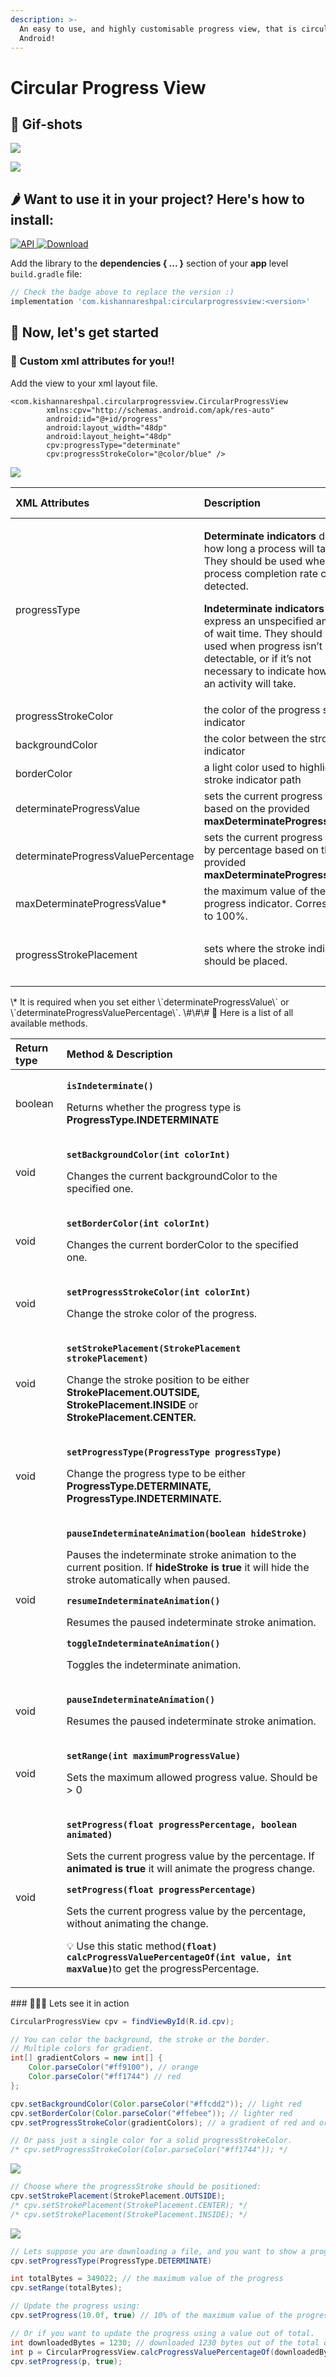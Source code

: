```yaml
---
description: >-
  An easy to use, and highly customisable progress view, that is circular for
  Android!
---
```


# Circular Progress View

## 🙈 Gif-shots

![](.gitbook/assets/determinate-border-stroke.gif)

![](.gitbook/assets/indeterminate-stroke-border.gif)

## ​🌶 Want to use it in your project? Here's how to install:

[![API](https://img.shields.io/badge/API-14%2B-brightgreen.svg?style=flat)](https://android-arsenal.com/api?level=14)[ ![Download](https://api.bintray.com/packages/kishannareshpal/maven/circularprogressview/images/download.svg)](https://bintray.com/kishannareshpal/maven/circularprogressview/_latestVersion)

Add the library to the **dependencies { ... }** section of your **app** level `build.gradle` file:

```groovy
// Check the badge above to replace the version :)
implementation 'com.kishannareshpal:circularprogressview:<version>'
```

## 🐌 Now, let's get started

### 🤡 Custom xml attributes for you!!

Add the view to your xml layout file.

```markup
<com.kishannareshpal.circularprogressview.CircularProgressView
        xmlns:cpv="http://schemas.android.com/apk/res-auto"
        android:id="@+id/progress"
        android:layout_width="48dp"
        android:layout_height="48dp"
        cpv:progressType="determinate"
        cpv:progressStrokeColor="@color/blue" />
```

![](.gitbook/assets/screenshot-2020-03-06-at-18.03.09.png)

<table>
  <thead>
    <tr>
      <th style="text-align:left"><b>XML Attributes</b>
      </th>
      <th style="text-align:left"><b>Description</b>
      </th>
      <th style="text-align:left"><b>Data Type</b>
      </th>
      <th style="text-align:left"><b>Possible Values</b>
      </th>
      <th style="text-align:left"><b>Default Value</b>
      </th>
      <th style="text-align:left"><b>Is Required?</b>
      </th>
    </tr>
  </thead>
  <tbody>
    <tr>
      <td style="text-align:left">progressType</td>
      <td style="text-align:left">
        <p><b>Determinate indicators</b> display how long a process will take. They
          should be used when the process completion rate can be detected.</p>
        <p><b>Indeterminate indicators</b> express an unspecified amount of wait time.
          They should be used when progress isn&#x2019;t detectable, or if it&#x2019;s
          not necessary to indicate how long an activity will take.</p>
      </td>
      <td style="text-align:left">enum</td>
      <td style="text-align:left">
        <ul>
          <li><b>determinate</b>
          </li>
          <li><b>indeterminate</b>
          </li>
        </ul>
      </td>
      <td style="text-align:left"><b>indeterminate</b>
      </td>
      <td style="text-align:left">NO</td>
    </tr>
    <tr>
      <td style="text-align:left">progressStrokeColor</td>
      <td style="text-align:left">the color of the progress stroke indicator</td>
      <td style="text-align:left">color</td>
      <td style="text-align:left">n/a</td>
      <td style="text-align:left">#000000
        <br />(black)</td>
      <td style="text-align:left">NO</td>
    </tr>
    <tr>
      <td style="text-align:left">backgroundColor</td>
      <td style="text-align:left">the color between the stroke indicator</td>
      <td style="text-align:left">color</td>
      <td style="text-align:left">n/a</td>
      <td style="text-align:left">#FF000000
        <br />(transparent)</td>
      <td style="text-align:left">NO</td>
    </tr>
    <tr>
      <td style="text-align:left">borderColor</td>
      <td style="text-align:left">a light color used to highlight the stroke indicator path</td>
      <td style="text-align:left">color</td>
      <td style="text-align:left">n/a</td>
      <td style="text-align:left">#FF000000
        <br />(transparent)</td>
      <td style="text-align:left">NO</td>
    </tr>
    <tr>
      <td style="text-align:left">determinateProgressValue</td>
      <td style="text-align:left">sets the current progress value based on the provided <b>maxDeterminateProgressValue</b>*</td>
      <td
      style="text-align:left">float</td>
        <td style="text-align:left">n/a</td>
        <td style="text-align:left">n/a</td>
        <td style="text-align:left">NO</td>
    </tr>
    <tr>
      <td style="text-align:left">determinateProgressValuePercentage</td>
      <td style="text-align:left">sets the current progress value by percentage based on the provided <b>maxDeterminateProgressValue</b>*</td>
      <td
      style="text-align:left">float</td>
        <td style="text-align:left">n/a</td>
        <td style="text-align:left">n/a</td>
        <td style="text-align:left">NO</td>
    </tr>
    <tr>
      <td style="text-align:left">maxDeterminateProgressValue*</td>
      <td style="text-align:left">the maximum value of the progress indicator. Corresponds to 100%.</td>
      <td
      style="text-align:left">float</td>
        <td style="text-align:left">n/a</td>
        <td style="text-align:left">n/a</td>
        <td style="text-align:left">YES*</td>
    </tr>
    <tr>
      <td style="text-align:left">progressStrokePlacement</td>
      <td style="text-align:left">sets where the stroke indicator should be placed.</td>
      <td style="text-align:left">enum</td>
      <td style="text-align:left">
        <ul>
          <li>outside</li>
          <li>inside</li>
          <li>center</li>
        </ul>
      </td>
      <td style="text-align:left">inside</td>
      <td style="text-align:left">NO</td>
    </tr>
  </tbody>
</table> \* It is required when you set either \`determinateProgressValue\` or \`determinateProgressValuePercentage\`. \#\#\# 🥢 Here is a list of all available methods.

<table>
  <thead>
    <tr>
      <th style="text-align:left"><b>Return type</b>
      </th>
      <th style="text-align:left"><b>Method &amp; Description</b>
      </th>
    </tr>
  </thead>
  <tbody>
    <tr>
      <td style="text-align:left">boolean</td>
      <td style="text-align:left">
        <p><b><code>isIndeterminate()</code></b>
        </p>
        <p>Returns whether the progress type is <b>ProgressType.INDETERMINATE</b>
        </p>
      </td>
    </tr>
    <tr>
      <td style="text-align:left">void</td>
      <td style="text-align:left">
        <p><b><code>setBackgroundColor(int colorInt)</code></b>
        </p>
        <p>Changes the current backgroundColor to the specified one.</p>
      </td>
    </tr>
    <tr>
      <td style="text-align:left">void</td>
      <td style="text-align:left">
        <p><b><code>setBorderColor(int colorInt)</code></b>
        </p>
        <p>Changes the current borderColor to the specified one.</p>
      </td>
    </tr>
    <tr>
      <td style="text-align:left">void</td>
      <td style="text-align:left">
        <p><b><code>setProgressStrokeColor(int colorInt)</code></b>
        </p>
        <p>Change the stroke color of the progress.</p>
      </td>
    </tr>
    <tr>
      <td style="text-align:left">void</td>
      <td style="text-align:left">
        <p><b><code>setStrokePlacement(StrokePlacement strokePlacement)</code></b>
        </p>
        <p>Change the stroke position to be either <b>StrokePlacement.OUTSIDE,</b>  <b>StrokePlacement.INSIDE</b> or <b>StrokePlacement.CENTER.</b>
        </p>
      </td>
    </tr>
    <tr>
      <td style="text-align:left">void</td>
      <td style="text-align:left">
        <p><b><code>setProgressType(ProgressType progressType)</code></b>
        </p>
        <p>Change the progress type to be either <b>ProgressType.DETERMINATE, ProgressType.INDETERMINATE.</b>
        </p>
      </td>
    </tr>
    <tr>
      <td style="text-align:left">void</td>
      <td style="text-align:left">
        <p><b><code>pauseIndeterminateAnimation(boolean hideStroke)</code></b>
        </p>
        <p>Pauses the indeterminate stroke animation to the current position. If <b>hideStroke is true</b> it
          will hide the stroke automatically when paused.</p>
        <p><b><code>resumeIndeterminateAnimation()</code></b>
        </p>
        <p>Resumes the paused indeterminate stroke animation.</p>
        <p><b><code>toggleIndeterminateAnimation()</code></b>
        </p>
        <p>Toggles the indeterminate animation.</p>
      </td>
    </tr>
    <tr>
      <td style="text-align:left">void</td>
      <td style="text-align:left">
        <p><b><code>pauseIndeterminateAnimation()</code></b>
        </p>
        <p>Resumes the paused indeterminate stroke animation.</p>
      </td>
    </tr>
    <tr>
      <td style="text-align:left">void</td>
      <td style="text-align:left">
        <p><b><code>setRange(int maximumProgressValue)</code></b>
        </p>
        <p>Sets the maximum allowed progress value. Should be &gt; 0</p>
      </td>
    </tr>
    <tr>
      <td style="text-align:left">void</td>
      <td style="text-align:left">
        <p><b><code>setProgress(float progressPercentage, boolean animated)</code></b>
        </p>
        <p>Sets the current progress value by the percentage. If <b>animated is true</b> it
          will animate the progress change.</p>
        <p><b><code>setProgress(float progressPercentage)</code></b>
        </p>
        <p>Sets the current progress value by the percentage, without animating the
          change.</p>
        <p>&#x1F4A1; Use this static method<b><code>(float) calcProgressValuePercentageOf(int value, int maxValue)</code></b>to
          get the progressPercentage.</p>
      </td>
    </tr>
  </tbody>
</table>### 🏃🏾‍♂️ Lets see it in action

```java
CircularProgressView cpv = findViewById(R.id.cpv);
```

```java
// You can color the background, the stroke or the border.
// Multiple colors for gradient.
int[] gradientColors = new int[] {
    Color.parseColor("#ff9100"), // orange
    Color.parseColor("#ff1744") // red
};

cpv.setBackgroundColor(Color.parseColor("#ffcdd2")); // light red
cpv.setBorderColor(Color.parseColor("#ffebee")); // lighter red
cpv.setProgressStrokeColor(gradientColors); // a gradient of red and orange

// Or pass just a single color for a solid progressStrokeColor.
/* cpv.setProgressStrokeColor(Color.parseColor("#ff1744")); */
```

![](.gitbook/assets/fotojet-1-squashed-1.jpg)

```java
// Choose where the progressStroke should be positioned:
cpv.setStrokePlacement(StrokePlacement.OUTSIDE);
/* cpv.setStrokePlacement(StrokePlacement.CENTER); */
/* cpv.setStrokePlacement(StrokePlacement.INSIDE); */
```

![](.gitbook/assets/download.jpeg)

```java
// Lets suppose you are downloading a file, and you want to show a progress:
cpv.setProgressType(ProgressType.DETERMINATE)

int totalBytes = 349022; // the maximum value of the progress
cpv.setRange(totalBytes);

// Update the progress using:
cpv.setProgress(10.0f, true) // 10% of the maximum value of the progress.

// Or if you want to update the progress using a value out of total.
int downloadedBytes = 1230; // downloaded 1230 bytes out of the total of 349022;
int p = CircularProgressView.calcProgressValuePercentageOf(downloadedBytes, totalBytes)
cpv.setProgress(p, true);
```

